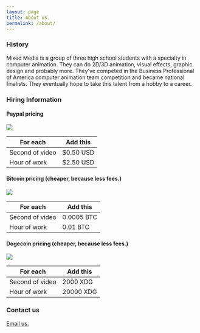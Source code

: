 ```yaml
---
layout: page
title: About us.
permalink: /about/
---
```


### History

Mixed Media is a group of three high school students with a specialty in computer animation. They can do 2D/3D animation, visual effects, graphic design and probably more. They've competed in the Business Professional of America computer animation team competition and became national finalists. They eventually hope to take this talent from a hobby to a career.

### Hiring Information

#### Paypal pricing
![](http://thecookiecatcher.com/wp-content/uploads/2014/08/PayPal_Logo.jpg)

For each | Add this
--------|--------
Second of video | $0.50 USD
Hour of work | $2.50 USD

#### Bitcoin pricing (cheaper, because less fees.)
![](//i.imgur.com/wQQPl8D.png)

For each | Add this
--------|--------
Second of video | 0.0005 BTC
Hour of work | 0.01 BTC

#### Dogecoin pricing (cheaper, because less fees.)
![](//i.imgur.com/QYzkChT.png)

For each | Add this
--------|--------
Second of video | 2000 XDG
Hour of work | 20000 XDG

### Contact us

<a href="http://www.google.com/recaptcha/mailhide/d?k=01D89iqJYnGqa2BPjsi-DvdQ==&amp;c=ZhZkPKYUsd4uqf_05MsBdIKvolGqQ-mTrar2eaJ7r0I=" onclick="window.open('http://www.google.com/recaptcha/mailhide/d?k\07501D89iqJYnGqa2BPjsi-DvdQ\75\75\46c\75ZhZkPKYUsd4uqf_05MsBdIKvolGqQ-mTrar2eaJ7r0I\075', '', 'toolbar=0,scrollbars=0,location=0,statusbar=0,menubar=0,resizable=0,width=500,height=300'); return false;" title="Reveal this e-mail address">Email us.</a>
